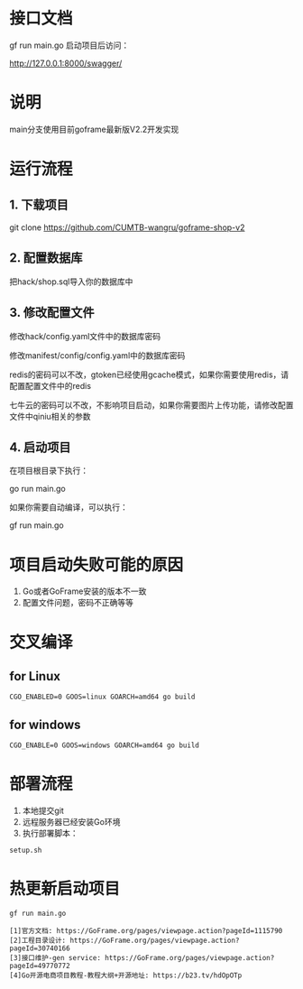# 接口文档

gf run main.go 启动项目后访问：

http://127.0.0.1:8000/swagger/

# 说明

main分支使用目前goframe最新版V2.2开发实现

# 运行流程

## 1. 下载项目

git clone https://github.com/CUMTB-wangru/goframe-shop-v2

## 2. 配置数据库

把hack/shop.sql导入你的数据库中

## 3. 修改配置文件

修改hack/config.yaml文件中的数据库密码

修改manifest/config/config.yaml中的数据库密码

redis的密码可以不改，gtoken已经使用gcache模式，如果你需要使用redis，请配置配置文件中的redis

七牛云的密码可以不改，不影响项目启动，如果你需要图片上传功能，请修改配置文件中qiniu相关的参数

## 4. 启动项目

在项目根目录下执行：

go run main.go

如果你需要自动编译，可以执行：

gf run main.go

# 项目启动失败可能的原因

1. Go或者GoFrame安装的版本不一致
2. 配置文件问题，密码不正确等等

# 交叉编译

## for Linux

```
CGO_ENABLED=0 GOOS=linux GOARCH=amd64 go build
```

## for windows

```
CGO_ENABLE=0 GOOS=windows GOARCH=amd64 go build
```

# 部署流程

1. 本地提交git
2. 远程服务器已经安装Go环境
3. 执行部署脚本：

```
setup.sh
```

# 热更新启动项目

```
gf run main.go
```

```
[1]官方文档: https://GoFrame.org/pages/viewpage.action?pageId=1115790
[2]工程目录设计: https://GoFrame.org/pages/viewpage.action?pageId=30740166
[3]接口维护-gen service: https://GoFrame.org/pages/viewpage.action?pageId=49770772
[4]Go开源电商项目教程-教程大纲+开源地址: https://b23.tv/hdOpOTp
```
